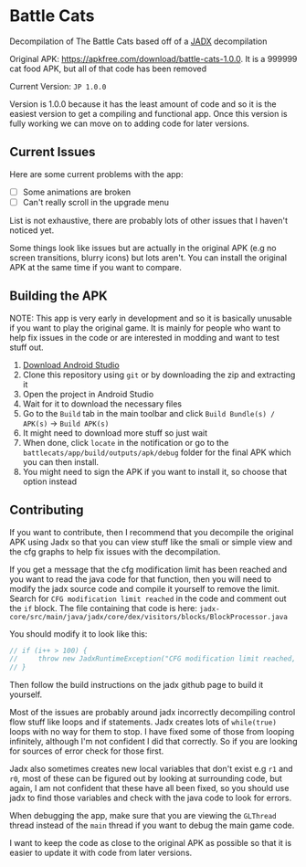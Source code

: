 # Battle Cats

Decompilation of The Battle Cats based off of a [JADX](https://github.com/skylot/jadx) decompilation

Original APK: <https://apkfree.com/download/battle-cats-1.0.0>. It is a 999999
cat food APK, but all of that code has been removed

Current Version: `JP 1.0.0`

Version is 1.0.0 because it has the least amount of code and so it is the easiest
version to get a compiling and functional app. Once this version is fully working we can move on to
adding code for later versions.

## Current Issues

Here are some current problems with the app:

- [ ] Some animations are broken
- [ ] Can't really scroll in the upgrade menu

List is not exhaustive, there are probably lots of other issues that I haven't noticed yet.

Some things look like issues but are actually in the original APK (e.g no screen transitions,
blurry icons) but lots aren't. You can install the original APK at the same time if you want to
compare.

## Building the APK

NOTE: This app is very early in development and so it is basically unusable if you want to play the
original game. It is mainly for people who want to help fix issues in the code or are interested in
modding and want to test stuff out.

1. [Download Android Studio](https://developer.android.com/studio)
2. Clone this repository using `git` or by downloading the zip and extracting it
3. Open the project in Android Studio
4. Wait for it to download the necessary files
5. Go to the `Build` tab in the main toolbar and click `Build Bundle(s) / APK(s)` -> `Build APK(s)`
6. It might need to download more stuff so just wait
7. When done, click `locate` in the notification or go to the
`battlecats/app/build/outputs/apk/debug` folder for the final APK which you can then install.
8. You might need to sign the APK if you want to install it, so choose that option instead

## Contributing

If you want to contribute, then I recommend that you decompile the original APK using Jadx so that
you can view stuff like the smali or simple view and the cfg graphs to help fix issues with the
decompilation.

If you get a message that the cfg modification limit has been reached and you want to read the java
code for that function, then you will need to modify the jadx source code and compile it yourself
to remove the limit. Search for `CFG modification limit reached` in the code and comment out the
`if` block. The file containing that code is here:
`jadx-core/src/main/java/jadx/core/dex/visitors/blocks/BlockProcessor.java`

You should modify it to look like this:
```java
// if (i++ > 100) {
//     throw new JadxRuntimeException("CFG modification limit reached, blocks count: " + mth.getBasicBlocks().size());
// }
```

Then follow the build instructions on the jadx github page to build it yourself.

Most of the issues are probably around jadx incorrectly decompiling control flow stuff like loops
and if statements. Jadx creates lots of `while(true)` loops with no way for them to stop. I have
fixed some of those from looping infinitely, although I'm not confident I did that correctly.
So if you are looking for sources of error check for those first.

Jadx also sometimes creates new local variables that don't exist e.g `r1` and `r0`, most of these
can be figured out by looking at surrounding code, but again, I am not confident that these have
all been fixed, so you should use jadx to find those variables and check with the java code to
look for errors.

When debugging the app, make sure that you are viewing the `GLThread` thread instead of the `main`
thread if you want to debug the main game code.

I want to keep the code as close to the original APK as possible so that it is easier to update
it with code from later versions.